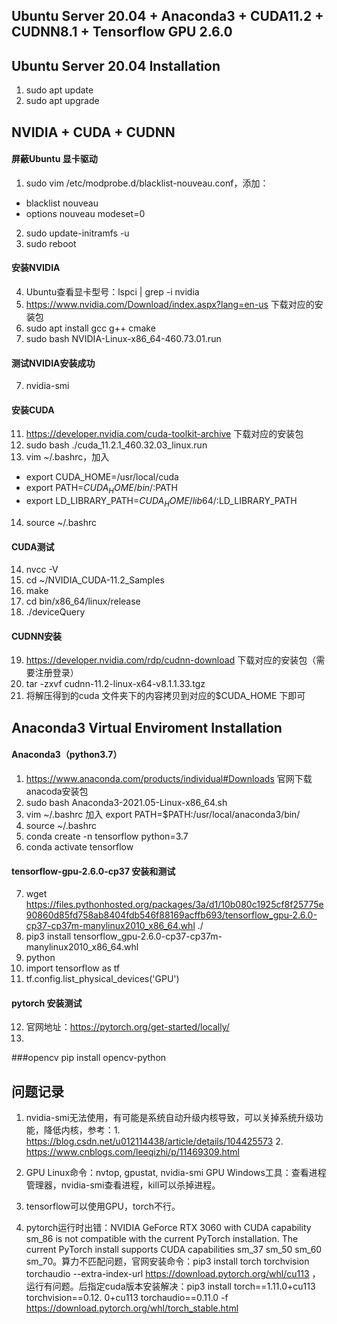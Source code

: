 ## Ubuntu Server 20.04 + Anaconda3 + CUDA11.2 + CUDNN8.1 + Tensorflow GPU 2.6.0

## Ubuntu Server 20.04 Installation
1. sudo apt update
2. sudo apt upgrade


## NVIDIA + CUDA + CUDNN
#### 屏蔽Ubuntu 显卡驱动
1. sudo vim /etc/modprobe.d/blacklist-nouveau.conf，添加：  
- blacklist nouveau
- options nouveau modeset=0
2. sudo update-initramfs -u
3. sudo reboot
#### 安装NVIDIA
4. Ubuntu查看显卡型号：lspci | grep -i nvidia
4. https://www.nvidia.com/Download/index.aspx?lang=en-us 下载对应的安装包
5. sudo apt install gcc g++ cmake
6. sudo bash NVIDIA-Linux-x86_64-460.73.01.run
#### 测试NVIDIA安装成功
7. nvidia-smi
#### 安装CUDA
11. https://developer.nvidia.com/cuda-toolkit-archive 下载对应的安装包
12. sudo bash ./cuda_11.2.1_460.32.03_linux.run
13. vim ~/.bashrc，加入
- export CUDA_HOME=/usr/local/cuda
- export PATH=$CUDA_HOME/bin/:$PATH
- export LD_LIBRARY_PATH=$CUDA_HOME/lib64/:$LD_LIBRARY_PATH
14. source ~/.bashrc
#### CUDA测试
14. nvcc -V
15. cd ~/NVIDIA_CUDA-11.2_Samples
16. make
17. cd bin/x86_64/linux/release
18. ./deviceQuery
#### CUDNN安装
19. https://developer.nvidia.com/rdp/cudnn-download 下载对应的安装包（需要注册登录）
20. tar -zxvf cudnn-11.2-linux-x64-v8.1.1.33.tgz
21. 将解压得到的cuda 文件夹下的内容拷贝到对应的$CUDA_HOME 下即可


## Anaconda3 Virtual Enviroment Installation 
#### Anaconda3（python3.7）
1. https://www.anaconda.com/products/individual#Downloads 官网下载anacoda安装包
1. sudo bash Anaconda3-2021.05-Linux-x86_64.sh
2. vim ~/.bashrc 加入 export PATH=$PATH:/usr/local/anaconda3/bin/
3. source ~/.bashrc
4. conda create -n tensorflow python=3.7
5. conda activate tensorflow

#### tensorflow-gpu-2.6.0-cp37 安装和测试
7. wget https://files.pythonhosted.org/packages/3a/d1/10b080c1925cf8f25775e90860d85fd758ab8404fdb546f88169acffb693/tensorflow_gpu-2.6.0-cp37-cp37m-manylinux2010_x86_64.whl ./
8. pip3 install tensorflow_gpu-2.6.0-cp37-cp37m-manylinux2010_x86_64.whl
9. python
10. import tensorflow as tf
11. tf.config.list_physical_devices('GPU')

#### pytorch 安装测试
12. 官网地址：https://pytorch.org/get-started/locally/
13. 

###opencv
pip install opencv-python


## 问题记录
1. nvidia-smi无法使用，有可能是系统自动升级内核导致，可以关掉系统升级功能，降低内核，参考：1. https://blog.csdn.net/u012114438/article/details/104425573  2. https://www.cnblogs.com/leeqizhi/p/11469309.html

2. GPU Linux命令：nvtop, gpustat, nvidia-smi   GPU Windows工具：查看进程管理器，nvidia-smi查看进程，kill可以杀掉进程。
3. tensorflow可以使用GPU，torch不行。
4. pytorch运行时出错：NVIDIA GeForce RTX 3060 with CUDA capability sm_86 is not compatible with the current PyTorch installation.
The current PyTorch install supports CUDA capabilities sm_37 sm_50 sm_60 sm_70。算力不匹配问题，官网安装命令：pip3 install torch torchvision torchaudio --extra-index-url https://download.pytorch.org/whl/cu113 ，运行有问题。后指定cuda版本安装解决：pip3 install torch==1.11.0+cu113 torchvision==0.12.
0+cu113 torchaudio==0.11.0 -f https://download.pytorch.org/whl/torch_stable.html

